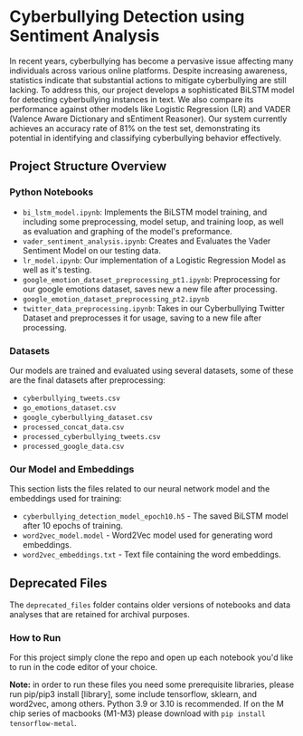 # Cyberbullying Detection using Sentiment Analysis

In recent years, cyberbullying has become a pervasive issue affecting many individuals across various online platforms. Despite increasing awareness, statistics indicate that substantial actions to mitigate cyberbullying are still lacking. To address this, our project develops a sophisticated BiLSTM model for detecting cyberbullying instances in text. We also compare its performance against other models like Logistic Regression (LR) and VADER (Valence Aware Dictionary and sEntiment Reasoner). Our system currently achieves an accuracy rate of 81% on the test set, demonstrating its potential in identifying and classifying cyberbullying behavior effectively.

## Project Structure Overview

### Python Notebooks
- `bi_lstm_model.ipynb`: Implements the BiLSTM model training, and including some preprocessing, model setup, and training loop, as well as evaluation and graphing of the model's preformance.
- `vader_sentiment_analysis.ipynb`: Creates and Evaluates the Vader Sentiment Model on our testing data.
- `lr_model.ipynb`: Our implementation of a Logistic Regression Model as well as it's testing.
- `google_emotion_dataset_preprocessing_pt1.ipynb`: Preprocessing for our google emotions dataset, saves new a new file after processing.
- `google_emotion_dataset_preprocessing_pt2.ipynb`
- `twitter_data_preprocessing.ipynb`: Takes in our Cyberbullying Twitter Dataset and preprocesses it for usage, saving to a new file after processing.

### Datasets
Our models are trained and evaluated using several datasets, some of these are the final datasets after preprocessing:
- `cyberbullying_tweets.csv`
- `go_emotions_dataset.csv`
- `google_cyberbullying_dataset.csv`
- `processed_concat_data.csv`
- `processed_cyberbullying_tweets.csv`
- `processed_google_data.csv`

### Our Model and Embeddings
This section lists the files related to our neural network model and the embeddings used for training:
- `cyberbullying_detection_model_epoch10.h5` - The saved BiLSTM model after 10 epochs of training.
- `word2vec_model.model` - Word2Vec model used for generating word embeddings.
- `word2vec_embeddings.txt` - Text file containing the word embeddings.

## Deprecated Files
The `deprecated_files` folder contains older versions of notebooks and data analyses that are retained for archival purposes.

### How to Run
For this project simply clone the repo and open up each notebook you'd like to run in the code editor of your choice.

__Note:__ in order to run these files you need some prerequisite libraries, please run pip/pip3 install [library], some include tensorflow, sklearn, and word2vec, among others.
          Python 3.9 or 3.10 is recommended. If on the M chip series of macbooks (M1-M3) please download with `pip install tensorflow-metal`.
